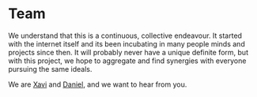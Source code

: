 # Team

We understand that this is a continuous, collective endeavour. It started with the internet itself and its been incubating in many people minds and projects since then. It will probably never have a unique definite form, but with this project, we hope to aggregate and find synergies with everyone pursuing the same ideals.


We are [Xavi](https://github.com/xavivives) and [Daniel](https://github.com/interplanetarymindmap/index/tree/master/daniel), and we want to hear from you. 